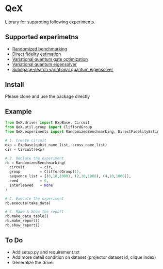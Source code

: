# QeX

Library for supproting following experiments.

## Supported experimetns
  - [Randomized benchmarking](https://arxiv.org/abs/0707.0963)
  - [Direct fidelity estimation](https://arxiv.org/abs/1104.4695)
  - [Variational quantum gate optimization](https://arxiv.org/abs/1810.12745)
  - [Variational quantum eigensolver](https://arxiv.org/abs/1304.3061)
  - [Subspace-search variational quantum eigensolver](https://arxiv.org/abs/1810.09434)

## Install
Please clone and use the package directly

## Example
```python
from QeX.driver import ExpBase, Circuit
from QeX.util.group import CliffordGroup
from QeX.experiments import RandomizedBenchmarking, DirectFidelityEstimation

# 1. Create circuit
exp = ExpBase(qubit_name_list, cross_name_list)
cir = Circuit(exp)

# 2. Declare the experiment
rb = RandomizedBenchmarking(
  circuit       = cir,
  group         = CliffordGroup(1),
  sequence_list = [(0,10,1000), (2,10,1000), (4,10,1000)],
  seed          = 0,
  interleaved   = None
)

# 3. Execute the experiment
rb.execute(take_data)

# 4. Make & Show the report
rb.make_data_table()
rb.make_report()
rb.show_report()
```

## To Do
  - Add setup.py and requirement.txt
  - Add more detail condition on dataset (projector dataset id, clique index)
  - Generalize the driver
